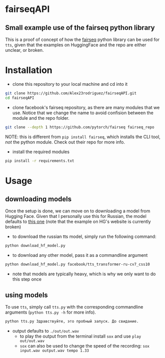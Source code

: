 # fairseqAPI

## Small example use of the fairseq python library

This is a proof of concept of how the [fairseq](https://github.com/facebookresearch/fairseq) python library can be used for `tts`, given that the examples on HuggingFace and the repo are either unclear, or broken.

# Installation
- clone this repository to your local machine and cd into it
```bash
git clone https://github.com/Alex23rodriguez/fairseqAPI.git
cd fairseqAPI
```
- clone facebook's fairseq repository, as there are many modules that we use. Notice that we change the name to avoid confision between the module and the repo folder.
```bash
git clone --depth 1 https://github.com/pytorch/fairseq fairseq_repo
```
NOTE: this is different from `pip install fairseq`, which installs the CLI tool, _not_ the python module. Check out their repo for more info.
- install the required modules
```bash
pip install -r requirements.txt
```

# Usage
## downloading models
Once the setup is done, we can move on to downloading a model from Hugging Face. Given that I personally use this for Russian, the model defaults to [this one](https://huggingface.co/facebook/tts_transformer-ru-cv7_css10) (note that the example on HG's website is currently broken)
- to download the russian tts model, simply run the following command:
```bash
python download_hf_model.py
```
- to download any other model, pass it as a commandline argument
```bash
python download_hf_model.py facebook/tts_transformer-ru-cv7_css10
```
- note that models are typically heavy, which is why we only want to do this step once

## using models
To use `tts`, simply call `tts.py` with the corresponding commandline arguments (`python tts.py -h` for more info).
```bash
python tts.py Здравствуйте, это пробный запуск. До свидание.

```
- output defaults to `./out/out.wav`
  - to play the output from the terminal install `sox` and use `play out/out.wav`
  - `sox` can also be used to change the speed of the recording: `sox input.wav output.wav tempo 1.33`
